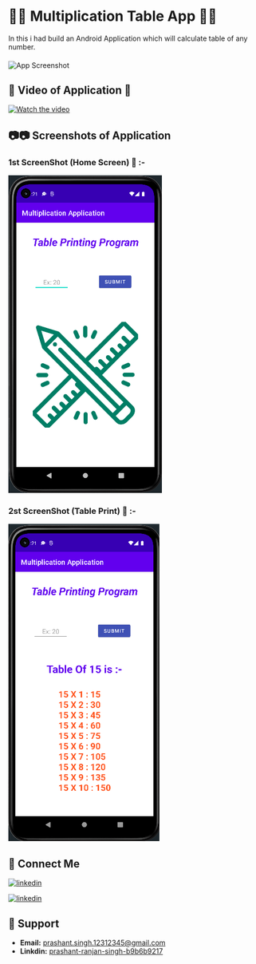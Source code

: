 
# 🎃🎃 Multiplication Table App 🎃🎃

In this i had build an Android Application which will calculate table of any number.
####
![App Screenshot](https://www.thoughtco.com/thmb/VOc-iCSGvVHjXESET1GWn5og7Lg=/485x485/smart/filters:no_upscale()/times-table-598819b96f53ba0011f4d0f7.gif)

## 🎥 Video of Application 🎥

[![Watch the video](https://radartimikaonline.com/wp-content/uploads/2022/07/Manipuri-Viral-Video-Red.jpg)](https://dms.licdn.com/playlist/C4D05AQGXntvZs6Czvw/mp4-720p-30fp-crf28/0/1659900341565?e=1660586400&v=beta&t=hVM4HSaF4Zr-c5x3wObFjyseo25zRBwWOmqWT6froeo)

## 📷📷 Screenshots of Application

### 1st ScreenShot (Home Screen) 📱 :-
![App Screenshot](https://raw.githubusercontent.com/Prashant-ranjan-singh-123/Math-Table-Android-App/main/ScreenShot/s1.png)

### 2st ScreenShot (Table Print) 📱 :-
![App Screenshot](https://raw.githubusercontent.com/Prashant-ranjan-singh-123/Math-Table-Android-App/main/ScreenShot/s2.png)




## 🔗 Connect Me
[![linkedin](https://img.shields.io/badge/linkedin-0A66C2?style=for-the-badge&logo=linkedin&logoColor=white)](https://www.linkedin.com/in/prashant-ranjan-singh-b9b6b9217/)

[![linkedin](https://img.shields.io/badge/gmail-ff0000?style=for-the-badge&logo=gmail&logoColor=white)](https://mail.google.com/mail/u/?authuser=prashant.singh.12312345@gmail.com)

## 🙋 Support

- **Email:** prashant.singh.12312345@gmail.com 
- **Linkdin:** [prashant-ranjan-singh-b9b6b9217](https://www.linkedin.com/in/prashant-ranjan-singh-b9b6b9217/)
